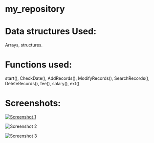 # my_repository

# Data structures Used:
  Arrays, structures.

# Functions used:
start(),
CheckDate(),
AddRecords(),
ModifyRecords(),
SearchRecords(),
DeleteRecords(),
fee(),
salary(),
ext()

# Screenshots:

[
![Screenshot 1](https://user-images.githubusercontent.com/50717968/67703609-b7e57b00-f9d9-11e9-8e81-f319d1853a89.png)
](url)

![Screenshot 2](https://user-images.githubusercontent.com/50717968/67703621-bddb5c00-f9d9-11e9-8449-e4a8da971e55.png)

![Screenshot 3](https://user-images.githubusercontent.com/50717968/67703635-c764c400-f9d9-11e9-9bd5-fb0a14e9e32d.png)


